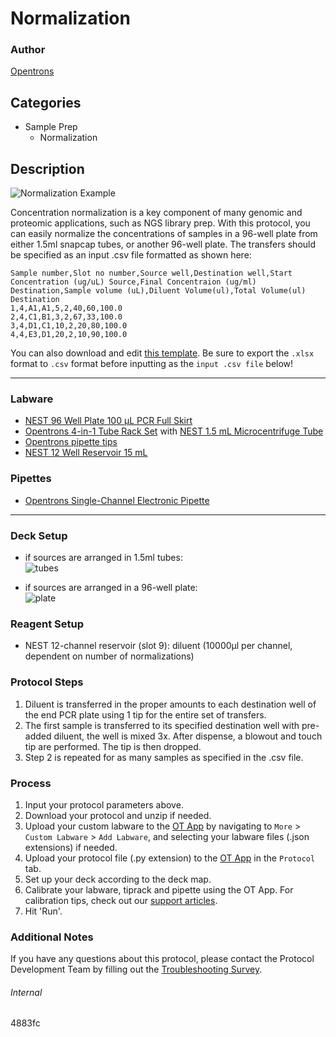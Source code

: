 # Normalization

### Author
[Opentrons](https://opentrons.com/)



## Categories
* Sample Prep
	* Normalization

## Description
![Normalization Example](https://opentrons-protocol-library-website.s3.amazonaws.com/custom-README-images/normalization/normalization_example.png)

Concentration normalization is a key component of many genomic and proteomic applications, such as NGS library prep. With this protocol, you can easily normalize the concentrations of samples in a 96-well plate from either 1.5ml snapcap tubes, or another 96-well plate. The transfers should be specified as an input .csv file formatted as shown here:

```
Sample number,Slot no number,Source well,Destination well,Start Concentration (ug/uL) Source,Final Concentraion (ug/ml) Destination,Sample volume (uL),Diluent Volume(ul),Total Volume(ul) Destination
1,4,A1,A1,5,2,40,60,100.0
2,4,C1,B1,3,2,67,33,100.0
3,4,D1,C1,10,2,20,80,100.0
4,4,E3,D1,20,2,10,90,100.0
```

You can also download and edit [this template](https://opentrons-protocol-library-website.s3.amazonaws.com/custom-README-images/4883fc/example.xlsx). Be sure to export the `.xlsx` format to `.csv` format before inputting as the `input .csv file` below!

---

### Labware
* [NEST 96 Well Plate 100 µL PCR Full Skirt](https://shop.opentrons.com/collections/verified-labware/products/nest-0-1-ml-96-well-pcr-plate-full-skirt)
* [Opentrons 4-in-1 Tube Rack Set](https://shop.opentrons.com/collections/verified-labware/products/tube-rack-set-1) with [NEST 1.5 mL Microcentrifuge Tube](https://shop.opentrons.com/collections/verified-consumables/products/nest-microcentrifuge-tubes)
* [Opentrons pipette tips](https://shop.opentrons.com/collections/opentrons-tips)
* [NEST 12 Well Reservoir 15 mL](https://shop.opentrons.com/collections/verified-labware/products/nest-12-well-reservoir-15-ml)

### Pipettes
* [Opentrons Single-Channel Electronic Pipette](https://shop.opentrons.com/collections/ot-2-pipettes/products/single-channel-electronic-pipette)

---

### Deck Setup
* if sources are arranged in 1.5ml tubes:  
![tubes](https://opentrons-protocol-library-website.s3.amazonaws.com/custom-README-images/4883fc/tuberack.png)

* if sources are arranged in a 96-well plate:  
![plate](https://opentrons-protocol-library-website.s3.amazonaws.com/custom-README-images/4883fc/plate.png)

### Reagent Setup
* NEST 12-channel reservoir (slot 9): diluent (10000µl per channel, dependent on number of normalizations)

### Protocol Steps
1. Diluent is transferred in the proper amounts to each destination well of the end PCR plate using 1 tip for the entire set of transfers.
2. The first sample is transferred to its specified destination well with pre-added diluent, the well is mixed 3x. After dispense, a blowout and touch tip are performed. The tip is then dropped.
3. Step 2 is repeated for as many samples as specified in the .csv file.

### Process
1. Input your protocol parameters above.
2. Download your protocol and unzip if needed.
3. Upload your custom labware to the [OT App](https://opentrons.com/ot-app) by navigating to `More` > `Custom Labware` > `Add Labware`, and selecting your labware files (.json extensions) if needed.
4. Upload your protocol file (.py extension) to the [OT App](https://opentrons.com/ot-app) in the `Protocol` tab.
5. Set up your deck according to the deck map.
6. Calibrate your labware, tiprack and pipette using the OT App. For calibration tips, check out our [support articles](https://support.opentrons.com/en/collections/1559720-guide-for-getting-started-with-the-ot-2).
7. Hit 'Run'.

### Additional Notes
If you have any questions about this protocol, please contact the Protocol Development Team by filling out the [Troubleshooting Survey](https://protocol-troubleshooting.paperform.co/).

###### Internal
4883fc
